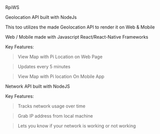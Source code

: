 RpiWS

Geolocation API built with NodeJs

This too utilizes the made Geolocation API to render it on Web & Mobile

Web / Mobile made with Javascript React/React-Native Frameworks

Key Features:

> View Map with Pi Location on Web Page

> Updates every 5 minutes

> View Map with Pi location On Mobile App


Network API built with NodeJS

Key Features:

> Tracks network usage over time

> Grab IP address from local machine

> Lets you know if your network is working or not working